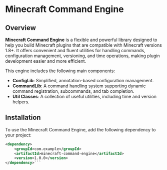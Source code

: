 # Minecraft Command Engine

## Overview
**Minecraft Command Engine** is a flexible and powerful library designed to help you build Minecraft plugins that are compatible with Minecraft versions 1.8+. It offers convenient and fluent utilities for handling commands, configuration management, versioning, and time operations, making plugin development easier and more efficient.

This engine includes the following main components:

- **ConfigLib**: Simplified, annotation-based configuration management.
- **CommandLib**: A command handling system supporting dynamic command registration, subcommands, and tab completion.
- **Util Classes**: A collection of useful utilities, including time and version helpers.

## Installation
To use the Minecraft Command Engine, add the following dependency to your project:

```xml
<dependency>
    <groupId>com.example</groupId>
    <artifactId>minecraft-command-engine</artifactId>
    <version>1.0.0</version>
</dependency>```
